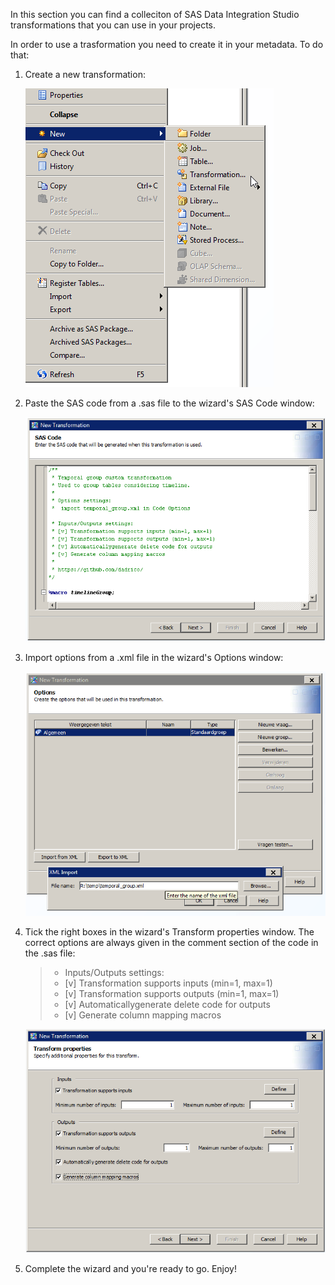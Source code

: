 In this section you can find a colleciton of SAS Data Integration Studio transformations that you can use in your projects.

In order to use a trasformation you need to create it in your metadata. To do that:

1. Create a new transformation:
   
   ![image](https://raw.githubusercontent.com/dadrico/public/main/Data%20Integration%20Studio/.images/data_integration_studio1.png)

2. Paste the SAS code from a .sas file to the wizard's SAS Code window:

   ![image](https://raw.githubusercontent.com/dadrico/public/main/Data%20Integration%20Studio/.images/data_integration_studio2.png)

3. Import options from a .xml file in the wizard's Options window:

   ![image](https://raw.githubusercontent.com/dadrico/public/main/Data%20Integration%20Studio/.images/data_integration_studio3.png)

4. Tick the right boxes in the wizard's Transform properties window. The correct options are always given in the comment section of the code in the .sas file:

   > * Inputs/Outputs settings:
   > * [v] Transformation supports inputs (min=1, max=1)
   > * [v] Transformation supports outputs (min=1, max=1)
   > * [v] Automaticallygenerate delete code for outputs
   > * [v] Generate column mapping macros
   
   ![image](https://raw.githubusercontent.com/dadrico/public/main/Data%20Integration%20Studio/.images/data_integration_studio4.png)

5. Complete the wizard and you're ready to go. Enjoy!
